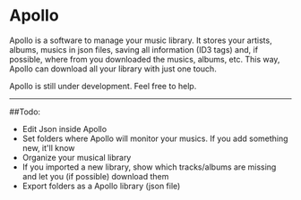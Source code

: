 Apollo
======

Apollo is a software to manage your music library. It stores your artists, albums, musics in json files, saving all information (ID3 tags) and, if possible, where from you downloaded the musics, albums, etc. This way, Apollo can download all your library with just one touch.

Apollo is still under development. Feel free to help.

***

##Todo:
* Edit Json inside Apollo
* Set folders where Apollo will monitor your musics. If you add something new, it'll know
* Organize your musical library
* If you imported a new library, show which tracks/albums are missing and let you (if possible) download them
* Export folders as a Apollo library (json file)
